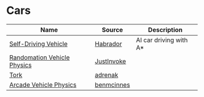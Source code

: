 
# Cars
| Name | Source | Description  |
| --- | --- | --- | 
|[Self-Driving Vehicle](https://github.com/Habrador/Self-driving-vehicle)|[Habrador](https://github.com/Habrador)| AI car driving with A*
|[Randomation Vehicle Physics](https://github.com/JustInvoke/Randomation-Vehicle-Physics)|[JustInvoke](https://github.com/JustInvoke)|
|[Tork](https://github.com/adrenak/Tork)|[adrenak](https://github.com/adrenak)|
|[Arcade Vehicle Physics](https://github.com/benmcinnes/ArcadeVehiclePhysics)|[benmcinnes](https://github.com/benmcinnes)|